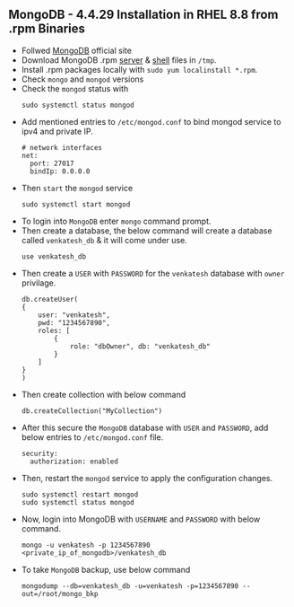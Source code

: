 MongoDB - 4.4.29 Installation in RHEL 8.8 from .rpm Binaries
------------------------------------------------------------
* Follwed [MongoDB](https://www.mongodb.com/try/download/community) official site
* Download MongoDB .rpm [server](https://repo.mongodb.org/yum/redhat/8/mongodb-org/4.4/x86_64/RPMS/mongodb-org-server-4.4.29-1.el8.x86_64.rpm) & [shell](https://repo.mongodb.org/yum/redhat/8/mongodb-org/4.4/x86_64/RPMS/mongodb-org-shell-4.4.29-1.el8.x86_64.rpm) files in `/tmp`.
* Install .rpm packages locally with `sudo yum localinstall *.rpm`.
* Check `mongo` and `mongod` versions
* Check the `mongod` status with 
    ```
    sudo systemctl status mongod
    ```
* Add mentioned entries to `/etc/mongod.conf` to bind mongod service to ipv4 and private IP.
    ```
    # network interfaces
    net:
      port: 27017
      bindIp: 0.0.0.0
    ```
* Then `start` the `mongod` service 
    ```
    sudo systemctl start mongod
    ```
* To login into `MongoDB` enter `mongo` command prompt.
* Then create a database, the below command will create a database called `venkatesh_db` & it will come under use.
    ```
    use venkatesh_db
    ```
* Then create a `USER` with `PASSWORD` for the `venkatesh` database with `owner` privilage.
    ```
    db.createUser(
    {
        user: "venkatesh",
        pwd: "1234567890",
        roles: [
            {   
                role: "dbOwner", db: "venkatesh_db"
            }
        ]
    }
    ) 
    ```
* Then create collection with below command
    ```
    db.createCollection("MyCollection")
    ```
* After this secure the `MongoDB` database with `USER` and `PASSWORD`, add below entries to `/etc/mongod.conf` file.
    ```
    security:
      authorization: enabled
    ```
* Then, restart the `mongod` service to apply the configuration changes.
    ```
    sudo systemctl restart mongod
    sudo systemctl status mongod
    ```
* Now, login into MongoDB with `USERNAME` and `PASSWORD` with below command.
    ```
    mongo -u venkatesh -p 1234567890 <private_ip_of_mongodb>/venkatesh_db
    ```
* To take `MongoDB` backup, use below command
    ```
    mongodump --db=venkatesh_db -u=venkatesh -p=1234567890 --out=/root/mongo_bkp
    ```
